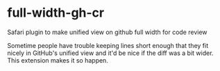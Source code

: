 # full-width-gh-cr
Safari plugin to make unified view on github full width for code review

Sometime people have trouble keeping lines short enough that they fit nicely in GitHub's unified view
and it'd be nice if the diff was a bit wider. This extension makes it so happen.

